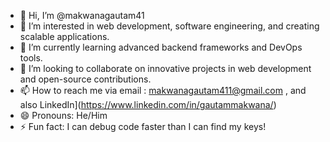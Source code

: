 - 👋 Hi, I’m @makwanagautam41
- 👀 I’m interested in web development, software engineering, and creating scalable applications.
- 🌱 I’m currently learning advanced backend frameworks and DevOps tools.
- 💞️ I’m looking to collaborate on innovative projects in web development and open-source contributions.
- 📫 How to reach me via email : makwanagautam411@gmail.com , and also LinkedIn](https://www.linkedin.com/in/gautammakwana/)
- 😄 Pronouns: He/Him
- ⚡ Fun fact: I can debug code faster than I can find my keys!

<!---
makwanagautam41/makwanagautam41 is a ✨ special ✨ repository because its `README.md` (this file) appears on your GitHub profile.
You can click the Preview link to take a look at your changes.
--->
